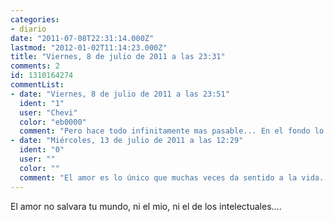 ```yaml
---
categories:
- diario
date: "2011-07-08T22:31:14.000Z"
lastmod: "2012-01-02T11:14:23.000Z"
title: "Viernes, 8 de julio de 2011 a las 23:31"
comments: 2
id: 1310164274
commentList:
- date: "Viernes, 8 de julio de 2011 a las 23:51"
  ident: "1"
  user: "Chevi"
  color: "eb0000"
  comment: "Pero hace todo infinitamente mas pasable... En el fondo lo veo simplemente como la inocente resistencia de la gente a aceptar la soledad"
- date: "Miércoles, 13 de julio de 2011 a las 12:29"
  ident: "0"
  user: ""
  color: ""
  comment: "El amor es lo único que muchas veces da sentido a la vida... un sentido instintivo, algo animal, que permite que la raza siga existiendo... que tanto placer nos da y que tan iracional es... al menos gracias a él nuestra vida tiene un mínimo sentido biológico... eh? xD"
---
```


El amor no salvara tu mundo, ni el mio, ni el de los intelectuales....